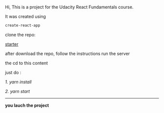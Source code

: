 
Hi, This is a project for the Udacity React Fundamentals course. 

It was created using 

```bash
create-react-app
```

clone the repo:

[starter](https://github.com/udacity/reactnd-project-readable-starter)


after download the repo, follow the instructions run the server

the cd to this content

just do :

*1. yarn install*

*2. yarn start*

-------

**you lauch the project**


